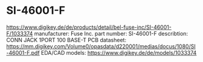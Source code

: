 # SI-46001-F
https://www.digikey.de/de/products/detail/bel-fuse-inc/SI-46001-F/1033374
manufacturer: Fuse Inc.
part number: SI-46001-F
describtion: CONN JACK 1PORT 100 BASE-T PCB
datasheet: https://mm.digikey.com/Volume0/opasdata/d220001/medias/docus/1080/SI-46001-F.pdf
EDA/CAD models: https://www.digikey.de/de/models/1033374